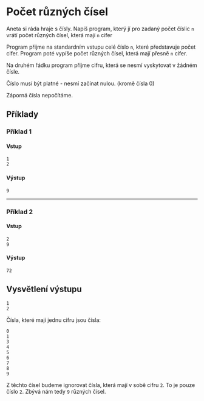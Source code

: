 # Počet různých čísel

Aneta si ráda hraje s čísly. Napiš program, který jí pro zadaný počet číslic `n` vrátí počet různých čísel, která mají `n` cifer

Program přijme na standardním vstupu celé číslo `n`, které představuje počet cifer. Program poté vypíše počet různých čísel, která mají přesně `n` cifer. 

Na druhém řádku program přijme cifru, která se nesmí vyskytovat v žádném čísle.

Číslo musí být platné - nesmí začínat nulou. (kromě čísla 0)

Záporná čísla nepočítáme.

## Příklady

### Příklad 1
#### Vstup
```
1
2
```

#### Výstup
```
9
```
---
### Příklad 2
#### Vstup
```
2
9
```

#### Výstup

```
72
```

## Vysvětlení výstupu

```
1
2
```
Čísla, které mají jednu cifru jsou čísla:
```
0
1
3
4
5
6
7
8
9
```
Z těchto čísel budeme ignorovat čísla, která mají v sobě cifru `2`. To je pouze číslo `2`. Zbývá nám tedy `9` různých čísel.

